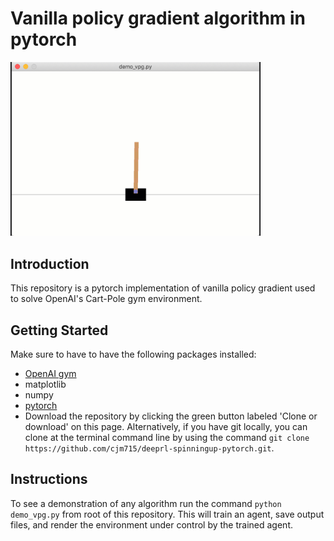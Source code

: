 # Vanilla policy gradient algorithm in pytorch

<img src="cartpole.gif" width="400">

## Introduction

This repository is a pytorch implementation of vanilla policy gradient used to solve
OpenAI's Cart-Pole gym environment.

## Getting Started

Make sure to have to have the following packages installed:
- [OpenAI gym](https://github.com/openai/gym)
- matplotlib
- numpy
- [pytorch](https://github.com/pytorch/pytorch)
- Download the repository by clicking the green button labeled 'Clone or download' on this page. Alternatively, if you have git locally, you can clone at the terminal command line by using the command `git clone https://github.com/cjm715/deeprl-spinningup-pytorch.git`.

## Instructions

To see a demonstration of any algorithm run the command `python demo_vpg.py` from root of this repository. This will train an agent, save output files, and render the environment under control by the trained agent.
